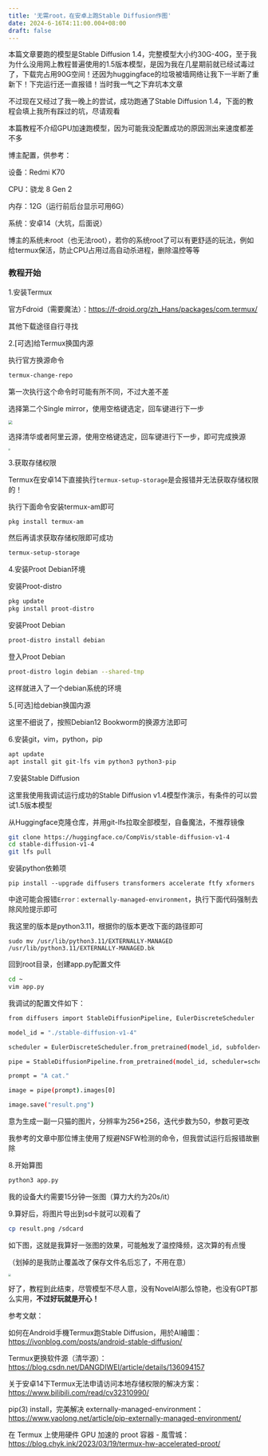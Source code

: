 ```yaml
---
title: '无需root，在安卓上跑Stable Diffusion作图'
date: 2024-6-16T4:11:00.004+08:00
draft: false
---
```


本篇文章要跑的模型是Stable Diffusion 1.4，完整模型大小约30G-40G，至于我为什么没用网上教程普遍使用的1.5版本模型，是因为我在几星期前就已经试毒过了，下载完占用90G空间！还因为huggingface的垃圾被墙网络让我下一半断了重新下！下完运行还一直报错！当时我一气之下弃坑本文章

不过现在又经过了我一晚上的尝试，成功跑通了Stable Diffusion 1.4，下面的教程会填上我所有踩过的坑，尽请观看

本篇教程不介绍GPU加速跑模型，因为可能我没配置成功的原因测出来速度都差不多



博主配置，供参考：

设备：Redmi K70

CPU：骁龙 8 Gen 2

内存：12G（运行前后台显示可用6G）

系统：安卓14（大坑，后面说）

博主的系统未root（也无法root），若你的系统root了可以有更舒适的玩法，例如给termux保活，防止CPU占用过高自动杀进程，删除温控等等



### 教程开始

1.安装Termux

官方Fdroid（需要魔法）：https://f-droid.org/zh_Hans/packages/com.termux/

其他下载途径自行寻找



2.[可选]给Termux换国内源

执行官方换源命令

```bash
termux-change-repo
```

第一次执行这个命令时可能有所不同，不过大差不差

选择第二个Single mirror，使用空格键选定，回车键进行下一步

<img src="https://resources.blog.kihh.xyz/image/20240616031845.png" style="zoom: 50%;" />

选择清华或者阿里云源，使用空格键选定，回车键进行下一步，即可完成换源

<img src="https://resources.blog.kihh.xyz/image/20240616031654.png" style="zoom: 25%;" />



3.获取存储权限

Termux在安卓14下直接执行`termux-setup-storage`是会报错并无法获取存储权限的！

执行下面命令安装termux-am即可

```bash
pkg install termux-am
```

然后再请求获取存储权限即可成功

```bash
termux-setup-storage
```



4.安装Proot Debian环境

安装Proot-distro

```bash
pkg update
pkg install proot-distro
```

安装Proot Debian

```bash
proot-distro install debian
```

登入Proot Debian

```bash
proot-distro login debian --shared-tmp
```

这样就进入了一个debian系统的环境



5.[可选]给debian换国内源

这里不细说了，按照Debian12 Bookworm的换源方法即可



6.安装git，vim，python，pip

```bash
apt update
apt install git git-lfs vim python3 python3-pip
```



7.安装Stable Diffusion

这里我使用我调试运行成功的Stable Diffusion v1.4模型作演示，有条件的可以尝试1.5版本模型

从Huggingface克隆仓库，并用git-lfs拉取全部模型，自备魔法，不推荐镜像

```bash
git clone https://huggingface.co/CompVis/stable-diffusion-v1-4
cd stable-diffusion-v1-4
git lfs pull
```

安装python依赖项

```
pip install --upgrade diffusers transformers accelerate ftfy xformers
```

中途可能会报错`Error：externally-managed-environment`，执行下面代码强制去除风险提示即可

我这里的版本是python3.11，根据你的版本更改下面的路径即可

```
sudo mv /usr/lib/python3.11/EXTERNALLY-MANAGED /usr/lib/python3.11/EXTERNALLY-MANAGED.bk
```

回到root目录，创建app.py配置文件

```bash
cd ~
vim app.py
```

我调试的配置文件如下：

```bash
from diffusers import StableDiffusionPipeline, EulerDiscreteScheduler

model_id = "./stable-diffusion-v1-4"

scheduler = EulerDiscreteScheduler.from_pretrained(model_id, subfolder="scheduler")

pipe = StableDiffusionPipeline.from_pretrained(model_id, scheduler=scheduler, low_cpu_mem_usage=True, height=256, width=256, num_inference_steps=50)

prompt = "A cat."

image = pipe(prompt).images[0]

image.save("result.png")

```

意为生成一副一只猫的图片，分辨率为256*256，迭代步数为50，参数可更改

我参考的文章中那位博主使用了规避NSFW检测的命令，但我尝试运行后报错故删除



8.开始算图

```bash
python3 app.py
```

我的设备大约需要15分钟一张图（算力大约为20s/it）



9.算好后，将图片导出到sd卡就可以观看了

```bash
cp result.png /sdcard
```



如下图，这就是我算好一张图的效果，可能触发了温控降频，这次算的有点慢

（划掉的是我防止覆盖改了保存文件名后忘了，不用在意）

<img src="https://resources.blog.kihh.xyz/image/20240616035050.png" style="zoom: 33%;" />



好了，教程到此结束，尽管模型不尽人意，没有NovelAI那么惊艳，也没有GPT那么实用，**不过好玩就是开心！**



参考文献：

如何在Android手機Termux跑Stable Diffusion，用於AI繪圖：https://ivonblog.com/posts/android-stable-diffusion/

Termux更换软件源（清华源）：https://blog.csdn.net/DANGDIWEI/article/details/136094157

关于安卓14下Termux无法申请访问本地存储权限的解决方案：https://www.bilibili.com/read/cv32310990/

pip(3) install，完美解决 externally-managed-environment：https://www.yaolong.net/article/pip-externally-managed-environment/

在 Termux 上使用硬件 GPU 加速的 proot 容器 - 風雪城：https://blog.chyk.ink/2023/03/19/termux-hw-accelerated-proot/
